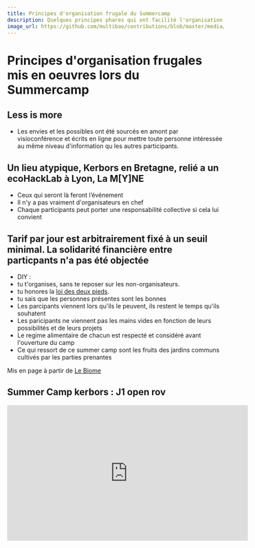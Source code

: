 ```yaml
---
title: Principes d'organisation frugale du Summercamp
description: Quelques principes phares qui ont facilité l'organisation du camp et la collaboration des participants.
image_url: https://github.com/multibao/contributions/blob/master/media/summercampkerbors.jpg?raw=true
---
```


# Principes d'organisation frugales mis en oeuvres lors du Summercamp

## Less is more

* Les envies et les possibles ont été sourcés en amont par visioconférence et écrits en ligne pour mettre toute personne intéressée au même niveau d'information qu les autres participants.

## Un lieu atypique, Kerbors en Bretagne, relié a un ecoHackLab à Lyon, La M[Y]NE

* Ceux qui seront là feront l’événement
* Il n'y a pas vraiment d'organisateurs en chef
* Chaque participants peut porter une responsabilité collective si cela lui convient

## Tarif par jour est arbitrairement fixé à un seuil minimal. La solidarité financière entre particpants n'a pas été objectée

* DIY :
 * tu t'organises, sans te reposer sur les non-organisateurs.
 * tu honores la [loi des deux pieds](https://fr.wikipedia.org/wiki/M%C3%A9thodologie_Forum_Ouvert#M.C3.A9thode).
 * tu sais que les personnes présentes sont les bonnes
* Les parcipants viennent lors qu'ils le peuvent, ils restent le temps qu'ils souhatent
* Les paricipants ne viennent pas les mains vides en fonction de leurs possibilités et de leurs projets
* Le regime alimentaire de chacun est respecté et considéré avant l'ouverture du camp
* Ce qui ressort de ce summer camp sont les fruits des jardins communs cultivés par les parties prenantes

Mis en page à partir de [Le Biome](https://github.com/LeBiome/camps)

## Summer Camp kerbors : J1 open rov 

<iframe width="560" height="315" src="https://www.youtube.com/embed/SbBEXgEiv8A" frameborder="0" allowfullscreen></iframe>
